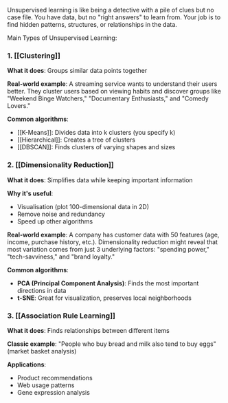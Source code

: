 Unsupervised learning is like being a detective with a pile of clues but no case file. You have data, but no "right answers" to learn from. Your job is to find hidden patterns, structures, or relationships in the data.

Main Types of Unsupervised Learning:

### 1. [[Clustering]]

**What it does**: Groups similar data points together

**Real-world example**: A streaming service wants to understand their users better. They cluster users based on viewing habits and discover groups like "Weekend Binge Watchers," "Documentary Enthusiasts," and "Comedy Lovers."

**Common algorithms**:
- [[K-Means]]: Divides data into k clusters (you specify k)
- [[Hierarchical]]: Creates a tree of clusters
- [[DBSCAN]]: Finds clusters of varying shapes and sizes

### 2. [[Dimensionality Reduction]]

**What it does**: Simplifies data while keeping important information

**Why it's useful**:

- Visualisation (plot 100-dimensional data in 2D)
- Remove noise and redundancy
- Speed up other algorithms

**Real-world example**: A company has customer data with 50 features (age, income, purchase history, etc.). Dimensionality reduction might reveal that most variation comes from just 3 underlying factors: "spending power," "tech-savviness," and "brand loyalty."

**Common algorithms**:

- **PCA (Principal Component Analysis)**: Finds the most important directions in data
- **t-SNE**: Great for visualization, preserves local neighborhoods


### 3. [[Association Rule Learning]]

**What it does**: Finds relationships between different items

**Classic example**: "People who buy bread and milk also tend to buy eggs" (market basket analysis)

**Applications**:

- Product recommendations
- Web usage patterns
- Gene expression analysis